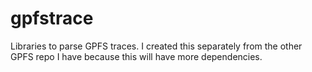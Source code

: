 gpfstrace
=========

Libraries to parse GPFS traces. I created this separately from the other GPFS repo I have because this will have more dependencies.
